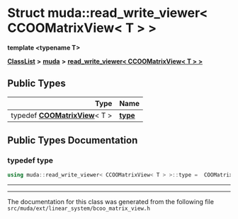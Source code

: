 

# Struct muda::read\_write\_viewer&lt; CCOOMatrixView&lt; T &gt; &gt;

**template &lt;typename T&gt;**



[**ClassList**](annotated.md) **>** [**muda**](namespacemuda.md) **>** [**read\_write\_viewer&lt; CCOOMatrixView&lt; T &gt; &gt;**](structmuda_1_1read__write__viewer_3_01_c_c_o_o_matrix_view_3_01_t_01_4_01_4.md)






















## Public Types

| Type | Name |
| ---: | :--- |
| typedef [**COOMatrixView**](classmuda_1_1_c_o_o_matrix_view_base.md)&lt; T &gt; | [**type**](#typedef-type)  <br> |
















































## Public Types Documentation




### typedef type 

```C++
using muda::read_write_viewer< CCOOMatrixView< T > >::type =  COOMatrixView<T>;
```




<hr>

------------------------------
The documentation for this class was generated from the following file `src/muda/ext/linear_system/bcoo_matrix_view.h`

